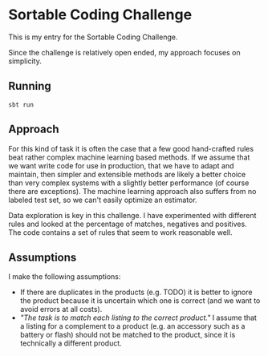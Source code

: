 # Sortable Coding Challenge
This is my entry for the Sortable Coding Challenge.

Since the challenge is relatively open ended, my approach focuses on simplicity.

## Running
`sbt run`

## Approach
For this kind of task it is often the case that a few good hand-crafted rules beat rather complex machine learning based methods. If we assume that we want write code for use in production, that we have to adapt and maintain, then simpler and extensible methods are likely a better choice than very complex systems with a slightly better performance (of course there are exceptions). The machine learning approach also suffers from no labeled test set, so we can't easily optimize an estimator.

Data exploration is key in this challenge. I have experimented with different rules and looked at the percentage of matches, negatives and positives. The code contains a set of rules that seem to work reasonable well.

## Assumptions
I make the following assumptions:
- If there are duplicates in the products (e.g. TODO) it is better to ignore the product because it is uncertain which one is correct (and we want to avoid errors at all costs).
- *"The task is to match each listing to the correct product."* I assume that a listing for a complement to a product (e.g. an accessory such as a battery or flash) should not be matched to the product, since it is technically a different product.

